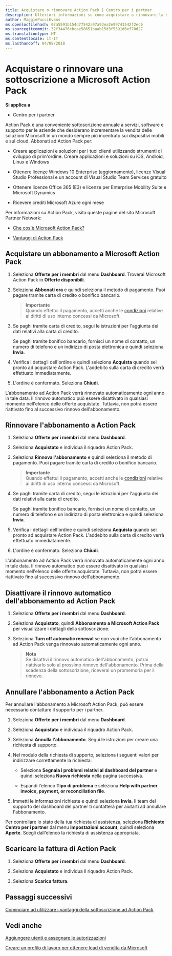 ```yaml
---
title: Acquistare o rinnovare Action Pack | Centro per i partner
description: Ulteriori informazioni su come acquistare o rinnovare la sottoscrizione a Microsoft Action Pack.
author: MaggiePucciEvans
ms.openlocfilehash: 07a5591b154d77542a97a93ea2e99741542f2ec6
ms.sourcegitcommit: 32f34476cbcae58651baab15d3f5591d6ef70d27
ms.translationtype: HT
ms.contentlocale: it-IT
ms.lasthandoff: 04/08/2018
---
```

# <a name="purchase-or-renew-a-microsoft-action-pack-subscription"></a>Acquistare o rinnovare una sottoscrizione a Microsoft Action Pack

**Si applica a**

-  Centro per i partner


Action Pack è una conveniente sottoscrizione annuale a servizi, software e supporto per le aziende che desiderano incrementare la vendita delle soluzioni Microsoft in un mondo sempre più incentrato sui dispositivi mobili e sul cloud. Abbonati ad Action Pack per:

- Creare applicazioni e soluzioni per i tuoi clienti utilizzando strumenti di sviluppo di prim'ordine. Creare applicazioni e soluzioni su iOS, Android, Linux e Windows 

- Ottenere licenze Windows 10 Enterprise (aggiornamento), licenze Visual Studio Professional e un account di Visual Studio Team Services gratuito 

- Ottenere licenze Office 365 (E3) e licenze per Enterprise Mobility Suite e Microsoft Dynamics 

- Ricevere crediti Microsoft Azure ogni mese

Per informazioni su Action Pack, visita queste pagine del sito Microsoft Partner Network: 

-   [Che cos'è Microsoft Action Pack?](https://partner.microsoft.com/membership/action-pack)

-   [Vantaggi di Action Pack](https://partner.microsoft.com/membership/core-benefits)



## <a name="purchase-a-microsoft-action-pack-subscription"></a>Acquistare un abbonamento a Microsoft Action Pack

1. Seleziona **Offerte per i membri** dal menu **Dashboard**. Troverai Microsoft Action Pack in **Offerte disponibili**. 

2. Seleziona **Abbonati ora** e quindi seleziona il metodo di pagamento. Puoi pagare tramite carta di credito o bonifico bancario. 

    >**Importante**<br> Quando effettui il pagamento, accetti anche le [condizioni](https://go.microsoft.com/fwlink/?linkid=842232) relative ai diritti di uso interno concessi da Microsoft. 

3. Se paghi tramite carta di credito, segui le istruzioni per l'aggiunta dei dati relativi alla carta di credito. 

    Se paghi tramite bonifico bancario, fornisci un nome di contatto, un numero di telefono e un indirizzo di posta elettronica e quindi seleziona **Invia**.  
4. Verifica i dettagli dell'ordine e quindi seleziona **Acquista** quando sei pronto ad acquistare Action Pack. L'addebito sulla carta di credito verrà effettuato immediatamente.

5. L'ordine è confermato. Seleziona **Chiudi**.

L'abbonamento ad Action Pack verrà rinnovato automaticamente ogni anno in tale data. Il rinnovo automatico può essere disattivato in qualsiasi momento nell'elenco delle offerte acquistate. Tuttavia, non potrà essere riattivato fino al successivo rinnovo dell'abbonamento. 


## <a name="renew-your-action-pack-subscription"></a>Rinnovare l'abbonamento a Action Pack

1. Seleziona **Offerte per i membri** dal menu **Dashboard**.  

2. Seleziona **Acquistato** e individua il riquadro Action Pack.  

3. Seleziona **Rinnova l'abbonamento** e quindi seleziona il metodo di pagamento. Puoi pagare tramite carta di credito o bonifico bancario. 

    >**Importante**<br> Quando effettui il pagamento, accetti anche le [condizioni](https://go.microsoft.com/fwlink/?linkid=842232) relative ai diritti di uso interno concessi da Microsoft. 

3. Se paghi tramite carta di credito, segui le istruzioni per l'aggiunta dei dati relativi alla carta di credito. 

    Se paghi tramite bonifico bancario, fornisci un nome di contatto, un numero di telefono e un indirizzo di posta elettronica e quindi seleziona **Invia**. 

 4. Verifica i dettagli dell'ordine e quindi seleziona **Acquista** quando sei pronto ad acquistare Action Pack. L'addebito sulla carta di credito verrà effettuato immediatamente.

5. L'ordine è confermato. Seleziona **Chiudi**.

L'abbonamento ad Action Pack verrà rinnovato automaticamente ogni anno in tale data. Il rinnovo automatico può essere disattivato in qualsiasi momento nell'elenco delle offerte acquistate. Tuttavia, non potrà essere riattivato fino al successivo rinnovo dell'abbonamento. 


## <a name="turn-off-automatic-action-pack-subscription-renewal"></a>Disattivare il rinnovo automatico dell'abbonamento ad Action Pack

1. Seleziona **Offerte per i membri** dal menu **Dashboard**. 

2. Seleziona **Acquistato**, quindi **Abbonamento a Microsoft Action Pack** per visualizzare i dettagli della sottoscrizione. 

3. Seleziona **Turn off automatic renewal** se non vuoi che l'abbonamento ad Action Pack venga rinnovato automaticamente ogni anno. 

    >**Nota**<br>
    Se disattivi il rinnovo automatico dell'abbonamento, potrai riattivarlo solo al prossimo rinnovo dell'abbonamento. Prima della scadenza della sottoscrizione, riceverai un promemoria per il rinnovo.


## <a name="cancel-your-action-pack-subscription"></a>Annullare l'abbonamento a Action Pack

Per annullare l'abbonamento a Microsoft Action Pack, può essere necessario contattare il supporto per i partner.

1. Seleziona **Offerte per i membri** dal menu **Dashboard**. 

2. Seleziona **Acquistato** e individua il riquadro Action Pack.

3. Seleziona **Annulla l'abbonamento**. Segui le istruzioni per creare una richiesta di supporto. 

4. Nel modulo della richiesta di supporto, seleziona i seguenti valori per indirizzare correttamente la richiesta:

    -  Seleziona **Segnala i problemi relativi al dashboard del partner** e quindi seleziona **Nuova richiesta** nella pagina successiva.

    -  Espandi l'elenco **Tipo di problema** e seleziona **Help with partner invoice, payment, or reconciliation file**. 

5. Immetti le informazioni richieste e quindi seleziona **Invia**. Il team del supporto del dashboard del partner ti contatterà per aiutarti ad annullare l'abbonamento.

Per controllare lo stato della tua richiesta di assistenza, seleziona **Richieste Centro per i partner** dal menu **Impostazioni account**, quindi seleziona **Aperte**. Scegli dall'elenco la richiesta di assistenza appropriata.  

## <a name="download-your-action-pack-invoice"></a>Scaricare la fattura di Action Pack

1. Seleziona **Offerte per i membri** dal menu **Dashboard**.  

2. Seleziona **Acquistato** e individua il riquadro Action Pack. 

3. Seleziona **Scarica fattura**.
 
## <a name="next-steps"></a>Passaggi successivi

[Cominciare ad utilizzare i vantaggi della sottoscrizione ad Action Pack](manage-your-partner-network-benefits.md)


## <a name="see-also"></a>Vedi anche

[Aggiungere utenti e assegnare le autorizzazioni](create-user-accounts-and-set-permissions.md)

[Creare un profilo di lavoro per ottenere lead di vendita da Microsoft](create-a-marketing-profile.md)



